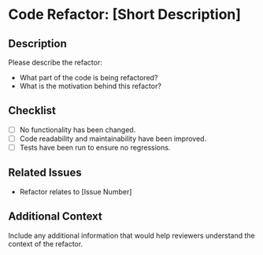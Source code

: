 # Code Refactor: [Short Description]

## Description

Please describe the refactor:

- What part of the code is being refactored?
- What is the motivation behind this refactor?

## Checklist

- [ ] No functionality has been changed.
- [ ] Code readability and maintainability have been improved.
- [ ] Tests have been run to ensure no regressions.

## Related Issues

- Refactor relates to [Issue Number]

## Additional Context

Include any additional information that would help reviewers understand the context of the refactor.
